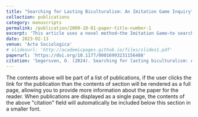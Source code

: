 ```yaml
---
title: "Searching for Lasting Biculturalism: An Imitation Game Inquiry"
collection: publications
category: manuscripts
permalink: /publication/2009-10-01-paper-title-number-1
excerpt: 'This article uses a novel method—the Imitation Game—to search for lasting ethnic biculturalism. I address the case of Finland-Swedes and the Finnish-speaking majority in Finland. While it is known that most Finland-Swedes are fluent in two languages, Swedish and Finnish, the question remains whether they are fluent in two respective cultures. The Imitation Game investigates biculturalism and alternative acculturation paths as a function of cultural competences. As part of a mixed-methods analysis, I introduce the Group Relations Graph as a comparative framework to pinpoint acculturation paths based on whether members of the minority can exhibit competence in minority and majority culture. The findings display acculturation as a dynamic process of multiple concurrent acculturation paths: the studied groups are assimilated with respect to values and experiences, and separated in terms of knowledge and linguistic style. Finland-Swedes are a powerful minority group with both the resources and the intention to maintain a unique Finland-Swedish culture, yet in terms of cultural competences they appear indistinguishable from the Finnish-speaking majority—except for within the context of an ethnic enclave institution. Ultimately, the article posits a pessimistic assessment for the possibility of lasting biculturalism and, by extension, a multicultural society.'
date: 2023-02-13
venue: 'Acta Sociologica'
# slidesurl: 'http://academicpages.github.io/files/slides1.pdf'
paperurl: 'https://doi.org/10.1177/00016993231156488'
citation: 'Segersven, O. (2024). Searching for lasting biculturalism: An Imitation Game inquiry. Acta Sociologica, 67(1), 32-49'
---
```


The contents above will be part of a list of publications, if the user clicks the link for the publication than the contents of section will be rendered as a full page, allowing you to provide more information about the paper for the reader. When publications are displayed as a single page, the contents of the above "citation" field will automatically be included below this section in a smaller font.
